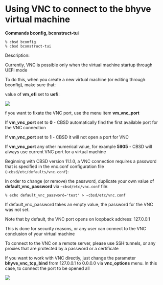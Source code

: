 # Using VNC to connect to the bhyve virtual machine

**Commands bconfig, bconstruct-tui**

```
% cbsd bconfig
% cbsd bconstruct-tui
```

Description:

Currently, VNC is possible only when the virtual machine startup through UEFI mode

To do this, when you create a new virtual machine (or editing through bconfig), make sure that:

value of **vm_efi** set to **uefi**:

![](/img/bcreate11.png)


f you want to fixate the VNC port, use the menu item **vm_vnc_port**

If **vm_vnc_port** set to **0** - CBSD automatically find the first available port for the VNC connection

If **vm_vnc_port** set to **1** - CBSD it will not open a port for VNC

If **vm_vnc_port** any other numerical value, for example **5905** - CBSD will always use current VNC port for a virtual machine

Beginning with CBSD version 11.1.0, a VNC connection requires a password that is specified in the vnc.conf configuration file (`~cbsd/etc/defaults/vnc.conf`):

In order to change (or remove) the password, duplicate your own value of **default_vnc_password** via `~cbsd/etc/vnc.conf` file:

```
% echo default_vnc_password='test' > ~cbsd/etc/vnc.conf
```
If default_vnc_password takes an empty value, the password for the VNC was not set.

Note that by default, the VNC port opens on loopback address: 127.0.0.1

This is done for security reasons, or any user can connect to the VNC conclusion of your virtual machine

To connect to the VNC on a remote server, please use SSH tunnels, or any proxies that are protected by a password or a certificate

If you want to work with VNC directly, just change the parameter **bhyve_vnc_tcp_bind** from 127.0.0.1 to 0.0.0.0 via **vnc_options** menu. In this case, to connect the port to be opened all

![](/img/bcreate12.png)


